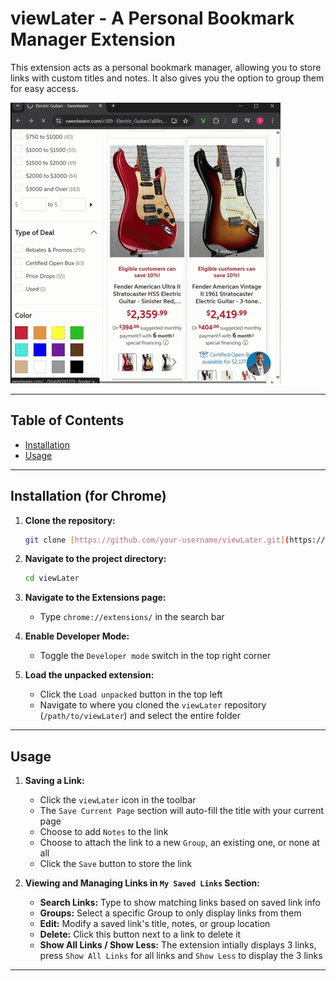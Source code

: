 # viewLater - A Personal Bookmark Manager Extension

This extension acts as a personal bookmark manager, allowing you to store links with custom titles and notes. It also gives you the option to group them for easy access.

![Demo of App Interaction](gifs/viewlater_demo.gif)

---

## Table of Contents
* [Installation](#installation)
* [Usage](#usage)

---

## Installation (for Chrome) 

1.  **Clone the repository:**
    ```bash
    git clone [https://github.com/your-username/viewLater.git](https://github.com/your-username/viewLater.git)
    ```

2.  **Navigate to the project directory:**
    ```bash
    cd viewLater
    ```
    
3.  **Navigate to the Extensions page:**
    * Type `chrome://extensions/` in the search bar

4.  **Enable Developer Mode:**
    * Toggle the `Developer mode` switch in the top right corner 

5.  **Load the unpacked extension:**
    * Click the `Load unpacked` button in the top left
    * Navigate to where you cloned the `viewLater` repository (`/path/to/viewLater`) and select the entire folder

---

## Usage

1.  **Saving a Link:**
    * Click the `viewLater` icon in the toolbar
    * The `Save Current Page` section will auto-fill the title with your current page
    * Choose to add `Notes` to the link 
    * Choose to attach the link to a new `Group`, an existing one, or none at all 
    * Click the `Save` button to store the link 

2.  **Viewing and Managing Links in `My Saved Links` Section:** 

    * **Search Links:** Type to show matching links based on saved link info  
    * **Groups:** Select a specific Group to only display links from them 
    * **Edit:** Modify a saved link's title, notes, or group location
    * **Delete:** Click this button next to a link to delete it 
    * **Show All Links / Show Less:** The extension intially displays 3 links, press `Show All Links` for all links and `Show Less` to display the 3 links
    
---